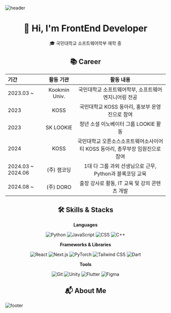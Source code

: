 ![header](https://capsule-render.vercel.app/api?section=header&type=waving&color=1F592E&height=300&text=Yeonju%20Hwang&fontSize=90&animation=twinkling)
<div align="center">

# 👋 Hi, I'm FrontEnd Developer

🎓 국민대학교 소프트웨어학부 재학 중
   
   
   
</div>

<div align="center">


   
## 📚 Career
   
</div>

| **기간**            | **활동 기관**      | **활동 내용**                                                                                  |
|:---------------------|:--------------------:|:----------------------------------------------------------------------------------------------:|
| 2023.03 ~           | Kookmin Univ.      | 국민대학교 소프트웨어학부, 소프트웨어 엔지니어링 전공                                         |
| 2023                | KOSS               | 국민대학교 KOSS 동아리, 홍보부 운영진으로 참여                                               |
| 2023                | SK LOOKIE          | 청년 소셜 이노베이터 그룹 LOOKIE 활동                                                        |
| 2024                | KOSS               | 국민대학교 오픈소스소프트웨어소사이어티 KOSS 동아리, 총무부장 임원진으로 참여                |
| 2024.03 ~ 2024.06   | (주) 잼코딩        | 1대 다 그룹 과외 선생님으로 근무, Python과 블록코딩 교육                                     |
| 2024.08 ~           | (주) DORO          | 출장 강사로 활동, IT 교육 및 강의 콘텐츠 개발                                                  |

<div align="center">


  
## 🛠 Skills & Stacks

</div>
<div align="center">
     
**Languages**
      
![Python](https://img.shields.io/badge/Python-3776AB?style=for-the-badge&logo=python&logoColor=white)
![JavaScript](https://img.shields.io/badge/JavaScript-F7DF1E?style=for-the-badge&logo=javascript&logoColor=black)
![CSS](https://img.shields.io/badge/CSS-1572B6?style=for-the-badge&logo=css3&logoColor=white)
![C++](https://img.shields.io/badge/C++-00599C?style=flat-square&logo=C%2B%2B&logoColor=white)
   
**Frameworks & Libraries**
   
![React](https://img.shields.io/badge/React-61DAFB?style=for-the-badge&logo=react&logoColor=black)
![Next.js](https://img.shields.io/badge/Next.js-000000?style=for-the-badge&logo=nextdotjs&logoColor=white)
![PyTorch](https://img.shields.io/badge/PyTorch-EE4C2C?style=for-the-badge&logo=pytorch&logoColor=white)
![Tailwind CSS](https://img.shields.io/badge/Tailwind%20CSS-06B6D4?style=for-the-badge&logo=tailwindcss&logoColor=white)
![Dart](https://img.shields.io/badge/Dart-blue?logo=dart)
   
**Tools**
   
![Git](https://img.shields.io/badge/Git-F05032?style=for-the-badge&logo=git&logoColor=white)
![Unity](https://img.shields.io/badge/Unity-FFFFFF?style=for-the-badge&logo=unity&logoColor=black)
![Flutter](https://img.shields.io/badge/Flutter-02569B?style=for-the-badge&logo=flutter&logoColor=white)
![Figma](https://img.shields.io/badge/Figma-F24E1E?style=for-the-badge&logo=figma&logoColor=white)

</div>
   
   
   
   
<div align="center">

## 📬 About Me
   
</div>
<!--연락처, 이메일, notion-->
   
   
   
![footer](https://capsule-render.vercel.app/api?section=footer&type=waving&color=1F592E&height=100&fontSize=0)


<!--
**jooya38/jooya38** is a ✨ _special_ ✨ repository because its `README.md` (this file) appears on your GitHub profile.

Here are some ideas to get you started:

- 🔭 I’m currently working on ...
- 🌱 I’m currently learning ...
- 👯 I’m looking to collaborate on ...
- 🤔 I’m looking for help with ...
- 💬 Ask me about ...
- 📫 How to reach me: ...
- 😄 Pronouns: ...
- ⚡ Fun fact: ...
-->
